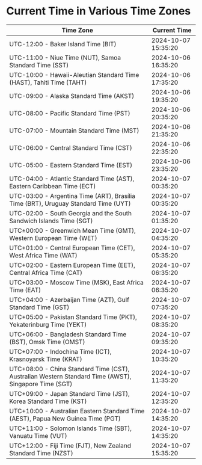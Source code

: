 # Current Time in Various Time Zones

| Time Zone | Current Time |
|-----------|--------------|
| UTC-12:00 - Baker Island Time (BIT) | 2024-10-07 15:35:20 |
| UTC-11:00 - Niue Time (NUT), Samoa Standard Time (SST) | 2024-10-06 16:35:20 |
| UTC-10:00 - Hawaii-Aleutian Standard Time (HAST), Tahiti Time (TAHT) | 2024-10-06 17:35:20 |
| UTC-09:00 - Alaska Standard Time (AKST) | 2024-10-06 19:35:20 |
| UTC-08:00 - Pacific Standard Time (PST) | 2024-10-06 20:35:20 |
| UTC-07:00 - Mountain Standard Time (MST) | 2024-10-06 21:35:20 |
| UTC-06:00 - Central Standard Time (CST) | 2024-10-06 22:35:20 |
| UTC-05:00 - Eastern Standard Time (EST) | 2024-10-06 23:35:20 |
| UTC-04:00 - Atlantic Standard Time (AST), Eastern Caribbean Time (ECT) | 2024-10-07 00:35:20 |
| UTC-03:00 - Argentina Time (ART), Brasília Time (BRT), Uruguay Standard Time (UYT) | 2024-10-07 00:35:20 |
| UTC-02:00 - South Georgia and the South Sandwich Islands Time (SGT) | 2024-10-07 01:35:20 |
| UTC±00:00 - Greenwich Mean Time (GMT), Western European Time (WET) | 2024-10-07 04:35:20 |
| UTC+01:00 - Central European Time (CET), West Africa Time (WAT) | 2024-10-07 05:35:20 |
| UTC+02:00 - Eastern European Time (EET), Central Africa Time (CAT) | 2024-10-07 06:35:20 |
| UTC+03:00 - Moscow Time (MSK), East Africa Time (EAT) | 2024-10-07 06:35:20 |
| UTC+04:00 - Azerbaijan Time (AZT), Gulf Standard Time (GST) | 2024-10-07 07:35:20 |
| UTC+05:00 - Pakistan Standard Time (PKT), Yekaterinburg Time (YEKT) | 2024-10-07 08:35:20 |
| UTC+06:00 - Bangladesh Standard Time (BST), Omsk Time (OMST) | 2024-10-07 09:35:20 |
| UTC+07:00 - Indochina Time (ICT), Krasnoyarsk Time (KRAT) | 2024-10-07 10:35:20 |
| UTC+08:00 - China Standard Time (CST), Australian Western Standard Time (AWST), Singapore Time (SGT) | 2024-10-07 11:35:20 |
| UTC+09:00 - Japan Standard Time (JST), Korea Standard Time (KST) | 2024-10-07 12:35:20 |
| UTC+10:00 - Australian Eastern Standard Time (AEST), Papua New Guinea Time (PGT) | 2024-10-07 14:35:20 |
| UTC+11:00 - Solomon Islands Time (SBT), Vanuatu Time (VUT) | 2024-10-07 14:35:20 |
| UTC+12:00 - Fiji Time (FJT), New Zealand Standard Time (NZST) | 2024-10-07 15:35:20 |
